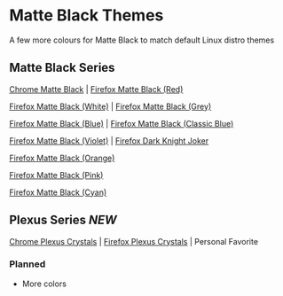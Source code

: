 # Matte Black Themes

A few more colours for Matte Black to match default Linux distro themes

## Matte Black Series

[Chrome Matte Black](https://chrome.google.com/webstore/detail/matte-black-theme/ioadlgcadgdbcchobmhlipionnphmfja) | 
[Firefox Matte Black (Red)](https://addons.mozilla.org/firefox/addon/matte-black-red/)

[Firefox Matte Black (White)](https://addons.mozilla.org/firefox/addon/matte-black-theme/) | [Firefox Matte Black (Grey)](https://addons.mozilla.org/firefox/addon/matte-black-grey/)

[Firefox Matte Black (Blue)](https://addons.mozilla.org/firefox/addon/matte-black-blue/) | [Firefox Matte Black (Classic Blue)](https://github.com/elibroftw/matte-black-theme/blob/master/Releases/matte_black_classic_blue-2019.12.18-an+fx.xpi)

[Firefox Matte Black (Violet)](https://addons.mozilla.org/firefox/addon/matte-black-violet/) | [Firefox Dark Knight Joker](https://addons.mozilla.org/firefox/addon/dark-knight-joker-theme/)

[Firefox Matte Black (Orange)](https://addons.mozilla.org/firefox/addon/matte-black-orange/)

[Firefox Matte Black (Pink)](https://addons.mozilla.org/firefox/addon/matte-black-pink/)

[Firefox Matte Black (Cyan)](https://github.com/elibroftw/matte-black-theme/blob/master/Releases/matte_black_cyan-2019.12.27-an%2Bfx.xpi)

## Plexus Series *NEW*

[Chrome Plexus Crystals](https://chrome.google.com/webstore/detail/ojmfjbdihaiihhfgoepflhbkcoepdmob/) | 
[Firefox Plexus Crystals](https://addons.mozilla.org/firefox/addon/plexus-crystals-turquoise/) | Personal Favorite

### Planned

- More colors

<!-- # Screenshots -->
<!-- <img src="https://raw.githubusercontent.com/elibroftw/matte-black-theme/master/Matte%20Black%20Theme%20Resources/Firefox%20Screenshot.jpg" alt="Firefox (Red Accent)" height="500px"/> -->

<!-- <p align="center">
  <img height="500px" src="https://raw.githubusercontent.com/elibroftw/matte-black-theme/master/Matte%20Black%20Theme%20Resources/Firefox%20Screenshot.jpg" alt="Firefox (Red Accent)">
</p>

<p align="center">
  <img height="500px" src="https://raw.githubusercontent.com/elibroftw/matte-black-theme/master/Matte%20Black%20Theme%20Resources/Screenshot%201.jpg" alt="Chrome Screenshot">
</p> -->

<!-- <img src="https://raw.githubusercontent.com/elibroftw/matte-black-theme/master/Matte%20Black%20Theme%20Resources/Screenshot%201.jpg" alt="Chrome Screenshot" height="500px"/> -->
